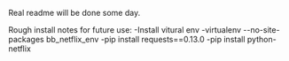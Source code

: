 Real readme will be done some day.

Rough install notes for future use:
-Install vitural env
-virtualenv --no-site-packages bb_netflix_env
-pip install requests==0.13.0
-pip install python-netflix
